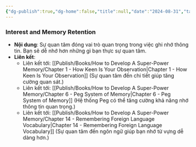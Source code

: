 ```yaml
---
{"dg-publish":true,"dg-home":false,"title":null,"date":"2024-08-31","tags":["#books","#memory","#How_to_Develop_A_Super_Power_Memory"],"Chương":"Chương4","permalink":"/publish/books/how-to-develop-a-super-power-memory/chapter-4-interest-in-memory/","dgPassFrontmatter":true,"noteIcon":"","updated":"2025-01-30T14:25:07.032+07:00"}
---
```


### Interest and Memory Retention

- **Nội dung**: Sự quan tâm đóng vai trò quan trọng trong việc ghi nhớ thông tin. Bạn sẽ dễ nhớ hơn những gì bạn thực sự quan tâm.
- **Liên kết**:
    - Liên kết tới: [[Publish/Books/How to Develop A Super-Power Memory/Chapter 1 - How Keen Is Your Observation\|Chapter 1 - How Keen Is Your Observation]] (Sự quan tâm đến chi tiết giúp tăng cường quan sát.)
    - Liên kết tới: [[Publish/Books/How to Develop A Super-Power Memory/Chapter 6 - Peg System of Memory\|Chapter 6 - Peg System of Memory]] (Hệ thống Peg có thể tăng cường khả năng nhớ thông tin quan trọng.)
    - Liên kết tới: [[Publish/Books/How to Develop A Super-Power Memory/Chapter 14 - Remembering Foreign Language Vocabulary\|Chapter 14 - Remembering Foreign Language Vocabulary]] (Sự quan tâm đến ngôn ngữ giúp bạn nhớ từ vựng dễ dàng hơn.)


